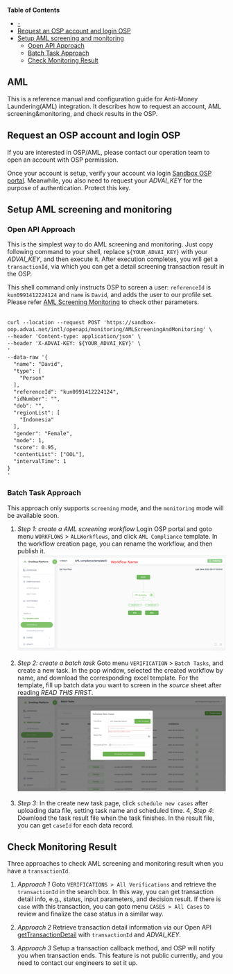<!-- markdown-toc start - Don't edit this section. Run M-x markdown-toc-refresh-toc -->
**Table of Contents**

- [-](#-)
- [Request an OSP account and login OSP](#request-an-osp-account-and-login-osp)
- [Setup AML screening and monitoring](#setup-aml-screening-and-monitoring)
    - [Open API Approach](#open-api-approach)
    - [Batch Task Approach](#batch-task-approach)
    - [Check Monitoring Result](#check-monitoring-result)

<!-- markdown-toc end -->

## AML
This is a reference manual and configuration guide for Anti-Money Laundering(AML) integration. It describes how to request an account, AML screening&monitoring, and check results in the OSP.

## Request an OSP account and login OSP
If you are interested in OSP/AML, please contact our operation team to open an account with OSP permission. 

Once your account is setup, verify your account via login [Sandbox OSP portal](https://sandbox-oop.advai.net/). Meanwhile, you also need to request your *ADVAI_KEY* for the purpose of authentication. Protect this key.

## Setup AML screening and monitoring

### Open API Approach

This is the simplest way to do AML screening and monitoring. Just copy following command to your shell, replace `${YOUR_ADVAI_KEY}` with your *ADVAI_KEY*, and then execute it. After execution completes, you will get a `transactionId`, via which you can get a detail screening transaction result in the OSP. 

This shell command only instructs OSP to screen a user: `referenceId` is `kun0991412224124` and `name` is `David`, and adds the user to our profile set. Please refer [AML Screening Monitoring](https://github.com/Onestop-advanceAI/APIRepostiroy/blob/master/open_apis/aml_monitoring_screening.md) to check other parameters. 

```shell

curl --location --request POST 'https://sandbox-oop.advai.net/intl/openapi/monitoring/AMLScreeningAndMonitoring' \
--header 'Content-type: application/json' \
--header 'X-ADVAI-KEY: ${YOUR_ADVAI_KEY}' \
'
--data-raw '{                                 
  "name": "David",                    
  "type": [                           
    "Person"                          
  ], 
  "referenceId": "kun0991412224124", 
  "idNumber": "", 
  "dob": "", 
  "regionList": [ 
    "Indonesia" 
  ], 
  "gender": "Female", 
  "mode": 1, 
  "score": 0.95, 
  "contentList": ["OOL"], 
  "intervalTime": 1 
}
'
```

    
### Batch Task Approach
This approach only supports `screening` mode, and the `monitoring` mode will be available soon. 
1. *Step 1: create a AML screening workflow* Login OSP portal and goto menu `WORKFLOWS` > `ALLWorkflows`, and click `AML Compliance` template. In the workflow creation page, you can rename the workflow, and then publish it. 
![Workflow Creation ](images/create_workflow.png "Create a workflow")

2. *Step 2: create a batch task* Goto menu `VERIFICATION` > `Batch Tasks`, and create a new task. In the pop window, selected the created workflow by name, and download the corresponding excel template. For the template, fill up batch data you want to screen in the *source* sheet after reading *READ THIS FIRST*.
![Create a batch task ](images/create_tasks.png "Create a batch task")

3. *Step 3*: In the create new task page, click `schedule new cases` after uploading data file, setting task name and scheduled time. 
4, *Step 4*: Download the task result file when the task finishes. In the result file, you can get `caseId` for each data record. 



## Check Monitoring Result
Three approaches to check AML screening and monitoring result when you have a `transactionId`. 
1. *Approach 1* Goto `VERIFICATIONS > All Verifications` and retrieve the `transactionId` in the search box. In this way, you can get transaction detail info, e.g., status, input parameters, and decision result. If there is `case` with this transaction, you can goto menu `CASES > All Cases` to review and finalize the case status in a similar way. 

2. *Approach 2* Retrieve transaction detail information via our Open API [getTransactionDetail](https://github.com/Onestop-advanceAI/APIRepostiroy/blob/master/open_apis/workflow_query_result.md) with `transactionId` and *ADVAI_KEY*.

3. *Approach 3* Setup a transaction callback method, and OSP will notify you when transaction ends. This feature is not public currently, and you need to contact our engineers to set it up.

